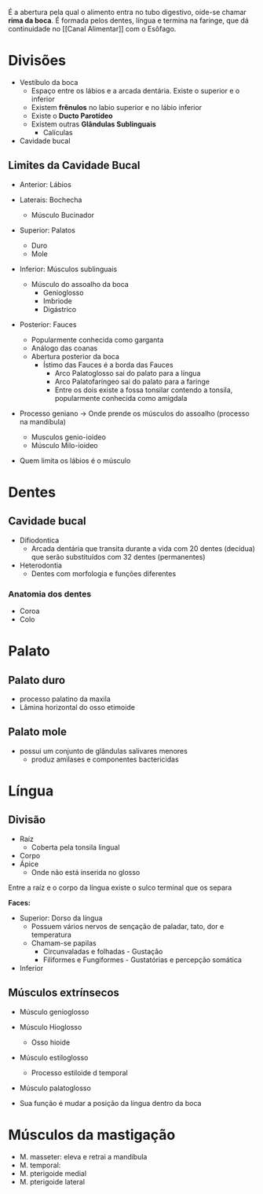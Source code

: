 É a abertura pela qual o alimento entra no tubo digestivo, oide-se chamar **rima da boca**. É formada pelos dentes, língua e termina na faringe, que dá continuidade no [[Canal Alimentar]] com o Esôfago.

# Divisões
- Vestíbulo da boca
	- Espaço entre os lábios e a arcada dentária. Existe o superior e o inferior
	- Existem **frênulos** no labio superior e no lábio inferior
	- Existe o **Ducto Parotídeo**
	- Existem outras **Glândulas Sublinguais**
		- Calículas 
- Cavidade bucal

## Limites da Cavidade Bucal
- Anterior: Lábios
- Laterais: Bochecha
	- Músculo Bucinador
- Superior: Palatos
	- Duro
	- Mole
- Inferior: Músculos sublinguais
	- Músculo do assoalho da boca
		- Genioglosso
		- Imbriode
		- Digástrico
- Posterior: Fauces
	- Popularmente conhecida como garganta
	- Análogo das coanas
	- Abertura posterior da boca
		- Ístimo das Fauces é a borda das Fauces
			- Arco Palatoglosso sai do palato para a língua
			- Arco Palatofaríngeo sai do palato para a faringe
			- Entre os dois existe a fossa tonsilar contendo a tonsila, popularmente conhecida como amigdala

- Processo geniano -> Onde prende os músculos do assoalho (processo na mandíbula)
	- Musculos genio-ioideo
	- Músculo Milo-ioideo

- Quem limita os lábios é o músculo

# Dentes
## Cavidade bucal
- Difiodontica
	- Arcada dentária que transita durante a vida com 20 dentes (decídua) que serão substituídos com 32 dentes (permanentes)
- Heterodontia
	- Dentes com morfologia e funções diferentes

### Anatomia dos dentes
- Coroa
- Colo

# Palato
## Palato duro
- processo palatino da maxila
- Lâmina horizontal do osso etimoide

## Palato mole
- possui um conjunto de glândulas salivares menores
	- produz amilases e componentes bactericidas

# Língua
## Divisão
- Raíz
	- Coberta pela tonsila lingual
- Corpo
- Ápice
	- Onde não está inserida no glosso

Entre a raíz e o corpo da língua existe o sulco terminal que os separa

**Faces:**
- Superior: Dorso da língua
	- Possuem vários nervos de sençação de paladar, tato, dor e temperatura
	- Chamam-se papilas
		- Circunvaladas e folhadas - Gustação
		- Filiformes e Fungiformes - Gustatórias e percepção somática
- Inferior

## Músculos extrínsecos
- Músculo genioglosso
- Músculo Hioglosso
	- Osso hioide
- Músculo estiloglosso
	- Processo estiloide d temporal
- Músculo palatoglosso

- Sua função é mudar a posição da língua dentro da boca

# Músculos da mastigação
- M. masseter: eleva e retrai a mandibula
- M. temporal: 
- M. pterigoide medial
- M. pterigoide lateral